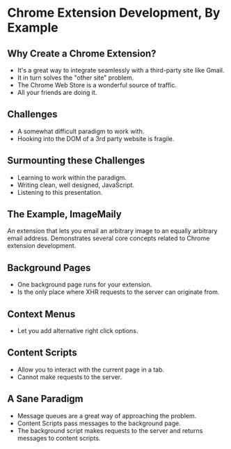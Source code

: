 Chrome Extension Development, By Example
========================================

Why Create a Chrome Extension?
------------------------------

* It's a great way to integrate seamlessly with a third-party site like Gmail.
 * It in turn solves the "other site" problem.
* The Chrome Web Store is a wonderful source of traffic.
* All your friends are doing it.

Challenges
----------

* A somewhat difficult paradigm to work with.
* Hooking into the DOM of a 3rd party website is fragile.

Surmounting these Challenges
----------------------------

* Learning to work within the paradigm.
* Writing clean, well designed, JavaScript.
* Listening to this presentation.

The Example, ImageMaily
-----------------------

An extension that lets you email an arbitrary image to an equally arbitrary email address. Demonstrates several core concepts related to Chrome extension development.

Background Pages
----------------

* One background page runs for your extension.
* Is the only place where XHR requests to the server can originate from.

Context Menus
-------------
* Let you add alternative right click options.

Content Scripts
---------------

* Allow you to interact with the current page in a tab.
* Cannot make requests to the server.

A Sane Paradigm
---------------

* Message queues are a great way of approaching the problem.
 * Content Scripts pass messages to the background page.
 * The background script makes requests to the server and returns messages to content scripts.
